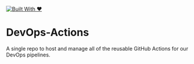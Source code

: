[![Built With ♥️](http://ForTheBadge.com/images/badges/built-with-love.svg)](https://github.com/cmnhospitals/Reusable-Actions)

# DevOps-Actions
A single repo to host and manage all of the reusable GitHub Actions for our DevOps pipelines.
